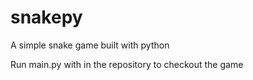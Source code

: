 # snakepy
A simple snake game built with python

Run main.py with in the repository to checkout the game
